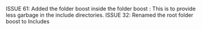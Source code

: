 ISSUE 61: Added the folder boost inside the folder boost : This is to provide less garbage in the include directories.
ISSUE 32: Renamed the root folder boost to Includes